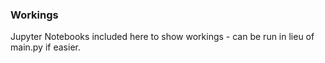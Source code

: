 ### Workings

Jupyter Notebooks included here to show workings - can be run in lieu of main.py if easier.
